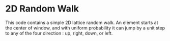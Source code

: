 # 2D Random Walk 

This code contains a simple 2D lattice random walk. An element starts at the center of window, and with uniform probability it can jump by a unit step to any of the four direction : up, right, down, or left.  